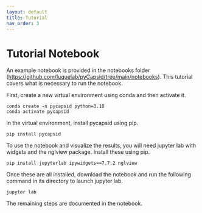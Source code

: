 ```yaml
---
layout: default
title: Tutorial
nav_order: 3
---
```


# Tutorial Notebook

An example notebook is provided in the notebooks folder (https://github.com/luquelab/pyCapsid/tree/main/notebooks). 
This tutorial covers what is necessary to run the notebook.

First, create a new virtual environment using conda and then activate it.

~~~~
conda create -n pycapsid python=3.10
conda activate pycapsid
~~~~

In the virtual environment, install pycapsid using pip.
~~~~
pip install pycapsid
~~~~

To use the notebook and visualize the results, you will need jupyter lab with widgets and the nglview package. Install
these using pip.
~~~~
pip install jupyterlab ipywidgets==7.7.2 nglview
~~~~

Once these are all installed, download the notebook and run the following command in its directory to launch jupyter lab.

~~~~
jupyter lab
~~~~

The remaining steps are documented in the notebook.
